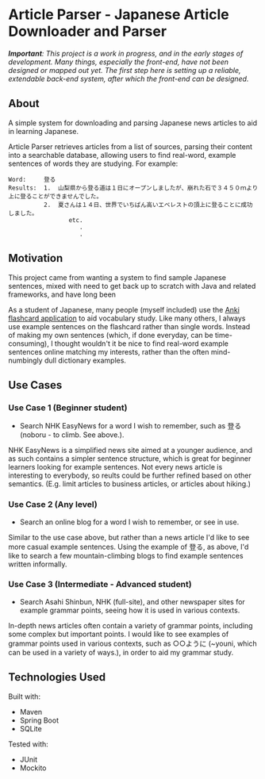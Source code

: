 # Article Parser - Japanese Article Downloader and Parser
*__Important__: This project is a work in progress, and in the early stages of development. Many things, especially the front-end, have not been designed or mapped out yet. The first step here is setting up a reliable, extendable back-end system, after which the front-end can be designed.*
## About
A simple system for downloading and parsing Japanese news articles to aid in learning Japanese. 

Article Parser retrieves articles from a list of sources, parsing their content into a searchable database, allowing users to find real-word, example
sentences of words they are studying. For example:

```
Word:     登る
Results:  1.  山梨県から登る道は１日にオープンしましたが、崩れた石で３４５０ｍより上に登ることができませんでした。
          2.  夏さんは１４日、世界でいちばん高いエベレストの頂上に登ることに成功しました。
                 etc.  
                    .
                    .
```

## Motivation

This project came from wanting a system to find sample Japanese sentences, mixed with need to get back up to scratch with Java and related frameworks, and have long been 

As a student of Japanese, many people (myself included) use the [Anki flashcard application](https://apps.ankiweb.net/) to aid vocabulary study. Like many others, I always use example sentences on the flashcard rather than single words. Instead of making my own sentences (which, if done everyday, can be time-consuming), I thought wouldn't it be nice to find real-word example sentences online matching my interests, rather than the often mind-numbingly dull dictionary examples. 

## Use Cases
### Use Case 1 (Beginner student)

- Search NHK EasyNews for a word I wish to remember, such as 登る (noboru - to climb. See above.).

NHK EasyNews is a simplified news site aimed at a younger audience, and as such contains a simpler sentence structure, which is great for beginner learners looking for example sentences. Not every news article is interesting to everybody, so reults could be further refined based on other semantics. (E.g. limit articles to business articles, or articles about hiking.)

### Use Case 2 (Any level)

- Search an online blog for a word I wish to remember, or see in use.

Similar to the use case above, but rather than a news article I'd like to see more casual example sentences. Using the example of 登る, as above, I'd like to search a few mountain-climbing blogs to find example sentences written informally.

### Use Case 3 (Intermediate - Advanced student)

- Search Asahi Shinbun, NHK (full-site), and other newspaper sites for example grammar points, seeing how it is used in various contexts.

In-depth news articles often contain a variety of grammar points, including some complex but important points. I would like to see examples of grammar points used in various contexts, such as ○○ように (~youni, which can be used in a variety of ways.), in order to aid my grammar study.

## Technologies Used

Built with:
- Maven
- Spring Boot
- SQLite

Tested with:
- JUnit
- Mockito
